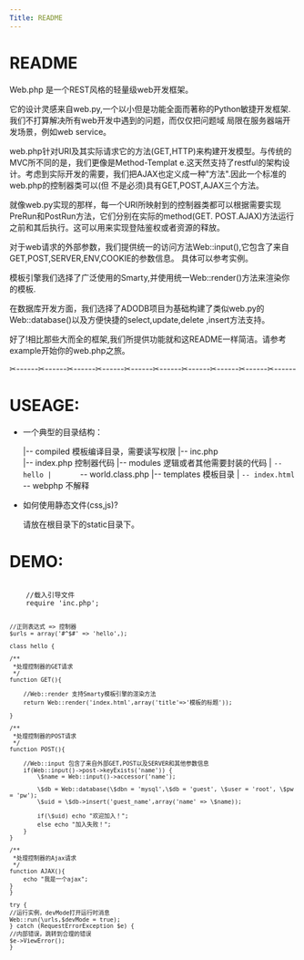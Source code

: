 ```yaml
---
Title: README
---
```


# README

Web.php 是一个REST风格的轻量级web开发框架。

它的设计灵感来自web.py,一个以小但是功能全面而著称的Python敏捷开发框架.我们不打算解决所有web开发中遇到的问题，而仅仅把问题域
局限在服务器端开发场景，例如web service。

web.php针对URI及其实际请求它的方法(GET,HTTP)来构建开发模型。与传统的MVC所不同的是，我们更像是Method-Templat
e.这天然支持了restful的架构设计。考虑到实际开发的需要，我们把AJAX也定义成一种"方法".因此一个标准的web.php的控制器类可以(但
不是必须)具有GET,POST,AJAX三个方法。

就像web.py实现的那样，每一个URI所映射到的控制器类都可以根据需要实现PreRun和PostRun方法，它们分别在实际的method(GET.
POST.AJAX)方法运行之前和其后执行。这可以用来实现登陆鉴权或者资源的释放。

对于web请求的外部参数，我们提供统一的访问方法Web::input(),它包含了来自GET,POST,SERVER,ENV,COOKIE的参数信息。
具体可以参考实例。

模板引擎我们选择了广泛使用的Smarty,并使用统一Web::render()方法来渲染你的模板.

在数据库开发方面，我们选择了ADODB项目为基础构建了类似web.py的Web::database()以及方便快捷的select,update,delete
,insert方法支持。

好了!相比那些大而全的框架,我们所提供功能就和这README一样简洁。请参考example开始你的web.php之旅。



✂------✂------✂------✂------✂------✂------✂------✂------✂------✂------

# USEAGE: 

* 一个典型的目录结构：

 	|-- compiled   模板编译目录，需要读写权限
 	|-- inc.php     
 	|-- index.php  控制器代码 
 	|-- modules    逻辑或者其他需要封装的代码
 	|   `-- hello
 	|       `-- world.class.php
 	|-- templates  模板目录
 	|   `-- index.html
 	`-- webphp     不解释


* 如何使用静态文件(css,js)?
	
  请放在根目录下的static目录下。


# DEMO:
	
<code>	
	//载入引导文件
	require 'inc.php';

	//正则表达式 => 控制器
	$urls = array('#^$#' => 'hello',); 
	
	class hello {
	
	/**
	 *处理控制器的GET请求
	 */
	function GET(){
		
		//Web::render 支持Smarty模板引擎的渲染方法
		return Web::render('index.html',array('title'=>'模板的标题'));
		
	}
	
	/**
	 *处理控制器的POST请求
	 */
	function POST(){
		
		//Web::input 包含了来自外部GET,POST以及SERVER和其他参数信息
		if(Web::input()->post->keyExists('name')) {
			\$name = Web::input()->accessor('name');
			
			\$db = Web::database(\$dbn = 'mysql',\$db = 'guest', \$user = 'root', \$pw = 'pw');
			\$uid = \$db->insert('guest_name',array('name' => \$name));
			
			if(\$uid) echo "欢迎加入！";
			else echo "加入失败！";
		}
	}
	
	/**
	 *处理控制器的Ajax请求
	 */
	function AJAX(){
		echo "我是一个ajax";
	}
	}

	try {
	//运行实例，devMode打开运行时消息
    Web::run(\urls,$devMode = true); 
	} catch (RequestErrorException $e) {
	//内部错误，跳转到合理的错误
    $e->ViewError();
	}
</code>